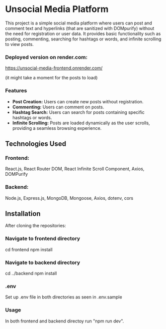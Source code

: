# Unsocial Media Platform
This project is a simple social media platform where users can post and comment text and hyperlinks (that are sanitized with DOMpurify) without the need for registration or user data. It provides basic functionality such as posting, commenting, searching for hashtags or words, and infinite scrolling to view posts.

### Deployed version on render.com:

https://unsocial-media-frontend.onrender.com/

(it might take a moment for the posts to load)

### Features

+ **Post Creation:** Users can create new posts without registration.
+ **Commenting:** Users can comment on posts.
+ **Hashtag Search:** Users can search for posts containing specific hashtags or words.
+ **Infinite Scrolling:** Posts are loaded dynamically as the user scrolls, providing a seamless browsing experience.

## Technologies Used

### Frontend:

React.js, React Router DOM, React Infinite Scroll Component, Axios, DOMPurify

### Backend:

Node.js, Express.js, MongoDB, Mongoose, Axios, dotenv, cors

## Installation

After cloning the repositories:

### Navigate to frontend directory
cd frontend
npm install

### Navigate to backend directory
cd ../backend
npm install

### .env
Set up .env file in both directories as seen in .env.sample

### Usage
In both frontend and backend directoy run "npm run dev".
